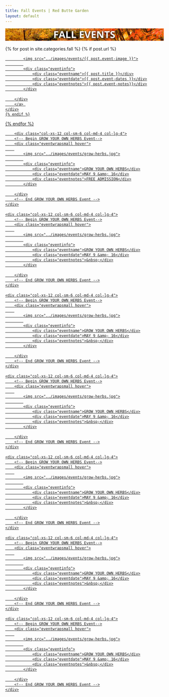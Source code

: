 ```yaml
---
title: Fall Events | Red Butte Garden
layout: default
---
```


<div class="row-fluid">
	<img src="/images/banners/fall-events.jpg" class="responsive" alt="Fall Events at Red Butte Garden" title="Fall Events at Red Butte Garden" />
</div>

<div class="row-fluid">

  {% for post in site.categories.fall %}
    {% if post.url %}        
	<div class="col-xs-12 col-sm-6 col-md-4 col-lg-4">
		<a href="{{ post.url }}">
		<div class="eventwrapsmall hover">
		
			<img src="../images/events/{{ post.event-image }}">
			
			<div class="eventinfo">
				<div class="eventname">{{ post.title }}</div>
				<div class="eventdate">{{ post.event-dates }}</div>
				<div class="eventnotes">{{ post.event-notes}}</div>
			</div>
	
		</div>
		</a> 
	</div>
    {% endif %}
  {% endfor %}

		<div class="col-xs-12 col-sm-6 col-md-4 col-lg-4">
		<!-- Begin GROW YOUR OWN HERBS Event-->
		<div class="eventwrapsmall hover">
		
			<img src="../images/events/grow-herbs.jpg">
			
			<div class="eventinfo">
				<div class="eventname">GROW YOUR OWN HERBS</div>
				<div class="eventdate">MAY 9 &amp; 16</div>
				<div class="eventnotes">FREE ADMISSION</div>
			</div>
	
		</div>
		<!-- End GROW YOUR OWN HERBS Event -->
	</div>
	
	<div class="col-xs-12 col-sm-6 col-md-4 col-lg-4">
		<!-- Begin GROW YOUR OWN HERBS Event-->
		<div class="eventwrapsmall hover">
		
			<img src="../images/events/grow-herbs.jpg">
			
			<div class="eventinfo">
				<div class="eventname">GROW YOUR OWN HERBS</div>
				<div class="eventdate">MAY 9 &amp; 16</div>
				<div class="eventnotes">&nbsp;</div>
			</div>
	
		</div>
		<!-- End GROW YOUR OWN HERBS Event -->
	</div>
	
	<div class="col-xs-12 col-sm-6 col-md-4 col-lg-4">
		<!-- Begin GROW YOUR OWN HERBS Event-->
		<div class="eventwrapsmall hover">
		
			<img src="../images/events/grow-herbs.jpg">
			
			<div class="eventinfo">
				<div class="eventname">GROW YOUR OWN HERBS</div>
				<div class="eventdate">MAY 9 &amp; 16</div>
				<div class="eventnotes">&nbsp;</div>
			</div>
	
		</div>
		<!-- End GROW YOUR OWN HERBS Event -->
	</div>
	
	<div class="col-xs-12 col-sm-6 col-md-4 col-lg-4">
		<!-- Begin GROW YOUR OWN HERBS Event-->
		<div class="eventwrapsmall hover">
		
			<img src="../images/events/grow-herbs.jpg">
			
			<div class="eventinfo">
				<div class="eventname">GROW YOUR OWN HERBS</div>
				<div class="eventdate">MAY 9 &amp; 16</div>
				<div class="eventnotes">&nbsp;</div>
			</div>
	
		</div>
		<!-- End GROW YOUR OWN HERBS Event -->
	</div>
	
	<div class="col-xs-12 col-sm-6 col-md-4 col-lg-4">
		<!-- Begin GROW YOUR OWN HERBS Event-->
		<div class="eventwrapsmall hover">
		
			<img src="../images/events/grow-herbs.jpg">
			
			<div class="eventinfo">
				<div class="eventname">GROW YOUR OWN HERBS</div>
				<div class="eventdate">MAY 9 &amp; 16</div>
				<div class="eventnotes">&nbsp;</div>
			</div>
	
		</div>
		<!-- End GROW YOUR OWN HERBS Event -->
	</div>
	
	<div class="col-xs-12 col-sm-6 col-md-4 col-lg-4">
		<!-- Begin GROW YOUR OWN HERBS Event-->
		<div class="eventwrapsmall hover">
		
			<img src="../images/events/grow-herbs.jpg">
			
			<div class="eventinfo">
				<div class="eventname">GROW YOUR OWN HERBS</div>
				<div class="eventdate">MAY 9 &amp; 16</div>
				<div class="eventnotes">&nbsp;</div>
			</div>
	
		</div>
		<!-- End GROW YOUR OWN HERBS Event -->
	</div>
	
	<div class="col-xs-12 col-sm-6 col-md-4 col-lg-4">
		<!-- Begin GROW YOUR OWN HERBS Event-->
		<div class="eventwrapsmall hover">
		
			<img src="../images/events/grow-herbs.jpg">
			
			<div class="eventinfo">
				<div class="eventname">GROW YOUR OWN HERBS</div>
				<div class="eventdate">MAY 9 &amp; 16</div>
				<div class="eventnotes">&nbsp;</div>
			</div>
	
		</div>
		<!-- End GROW YOUR OWN HERBS Event -->
	</div>

</div>